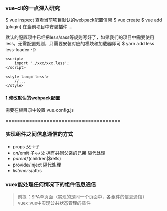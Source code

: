 ### vue-cli的一点深入研究
$ vue inspect 查看当前项目默认的webpack配置信息
$ vue create
$ vue add [plugin] 在当前项目中安装插件
...

默认的配置项中已经把less/sass等规则写好了，如果我们的项目中需要使用less，无需配置规则，只需要安装对应的模块和加载器即可
$ yarn add less less-loader -D
```
<script>
	import './xxx/xxx.less';
</script>

<style lang='less'>
	//...
</style>
```

#### 1.修改默认的webpack配置
需要在根目录中设置 vue.config.js


=======================================
### 实现组件之间信息通信的方式
- props  父->子
- $on/$emit  子<->父  拥有共同父亲的兄弟  隔代处理
- $parent/($children|$refs)
- provide/inject  隔代处理
- $listeners/$attrs

### vuex能处理任何情况下的组件信息通信
> 前提：SPA单页面（实现的是同一个页面中，各组件的信息通信）
> vuex:vue中实现公共状态管理的插件